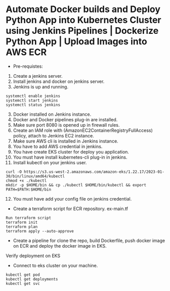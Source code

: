 # Automate Docker builds and Deploy Python App into Kubernetes Cluster using Jenkins Pipelines | Dockerize Python App | Upload Images into AWS ECR

* Pre-requistes:
1. Create a jenkins server.
2. Install jenkins and docker on jenkins server.
2. Jenkins is up and running.
```
systemctl enable jenkins
systemctl start jenkins
systemctl status jenkins

```
3. Docker installed on Jenkins instance. 
4. Docker and Docker pipelines plug-in are installed.
5. Make sure port 8080 is opened up in firewall rules. 
6. Create an IAM role with (AmazonEC2ContainerRegistryFullAccess) policy, attach to Jenkins EC2 instance.
7. Make sure AWS cli is installed in Jenkins instance.
8. You have to add AWS credential in jenkins.
9. You have create EKS cluster for deploy you application.
10. You must have install kubernetes-cli plug-in in jenkins.
11. Install kubectl on your jenkins user.
```
curl -O https://s3.us-west-2.amazonaws.com/amazon-eks/1.22.17/2023-01-30/bin/linux/amd64/kubectl
chmod +x ./kubectl
mkdir -p $HOME/bin && cp ./kubectl $HOME/bin/kubectl && export PATH=$PATH:$HOME/bin

```
12. You must have add your config file on jenkins credential.

* Create a terraform script for ECR repository. ex-main.tf
```
Run terraform script 
terraform init 
terraform plan
terraform apply --auto-approve
```
* Create a pipeline for clone the repo, build Dockerfile, push docker image on ECR and deploy the docker image in EKS.

Verify deployment on EKS
- Connect to eks cluster on your machine.

```
kubectl get pod
kubectl get deployments
kubectl get svc
```